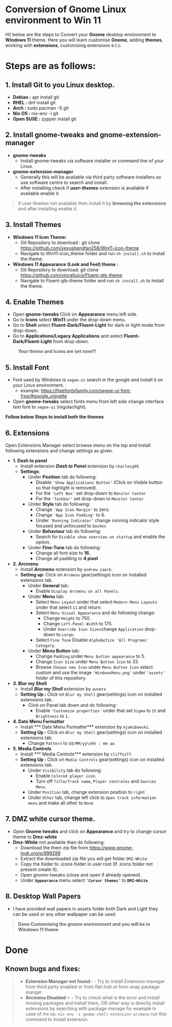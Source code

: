 # Conversion of Gnome Linux environment to Win 11 

Hi! below are the steps to Convert your **Gnome** desktop environment to **Windows 11** theme. Here you will learn customise **Gnome**, adding **themes**, working with **extensions**, customising extensions e.t.c.

# Steps are as follows:
## 1. Install Git to you Linux desktop.
- **Debian :** apt install git
- **RHEL :** dnf install git
- **Arch :** sudo pacman -S git
- **Nix OS :** nix-env -i git
- **Open SUSE :** zypper install git
## 2. Install gnome-tweaks and gnome-extension-manager
- **gnome-tweaks**
	- Install gnome-tweaks via software installer or command line of your Linux.
- **gnome-extension-manager**
	- Generally this will be available via third party software installers so use software centre to search and install.
	- After installing check if ***user-themes*** extension is available if available enable it.
 > if user-themes not available then install it by **browsing the extensions** and after installing enable it.
## 3. Install Themes
- **Windows 11 Icon Theme:** 
	- Git Repository to download : git clone https://github.com/yeyushengfan258/Win11-icon-theme
	- Navigate to Win11-icon_theme folder and run `sh install.sh` to install the theme.
- **Windows 11  Appearance (Look and Feel) theme :** 
	- Git Repository to download: 	git clone  https://github.com/vinceliuice/Fluent-gtk-theme
	-  Navigate to Fluent-gtk-theme folder and run `sh install.sh` to install the theme.
## 4. Enable Themes
- Open **gnome-tweaks** Click on **Appearance** menu left side.
- Go to **Icons** select **Win11** under the drop-down menu.
- Go to **Shell** select **Fluent-Dark/Fluent-Light** for dark or light mode from drop-down.
- Go to **Applications/Legacy Applications** and select **Fluent-Dark/Fluent-Light** from drop-down.
> **Your theme and Icons are set now!!!**
## 5. Install Font
- Font used by Windows is `segoe-ui` search in the google and install it on your Linux environment.
	- example: https://freefontsfamily.com/segoe-ui-font-free/#google_vignette
- Open **gnome-tweaks** select fonts menu from left side change interface text font to `segoe-ui` (regular/light).

**Follow below Steps to install both the themes**
## 6. Extensions
Open Extensions Manager select browse menu on the top and Install following extensions and change settings as given.
- **1. Dash to panel**
	-  Install extension ***Dash to Panel*** extension by `charlesg99`.
	- **Settings**:
		-  Under **Position** tab do following:
			- Disable `'Show Applications Button'` (Click on Visible button so that highlight is removed).
			- For the `'Left Box'` set drop-down to `Monitor Center`
			- For the `'Taskbar'` set drop-down to `Monitor Center`
		- Under **Style** tab do following:
			- Change `'App Icon Margin'` to zero.
			- Change `'App Icon Padding'` to 6.
			- Under `'Running Indicator'` change running indicator style focused and unfocused to `Dashes`
		- Under **Behaviour** tab do following:
			- Search for `Disable show overview on startup` and enable the option.
		- Under **Fine-Tune** tab do following:
			- Change all font size to **16**.
			- Change all padding to **4 pixel**
- **2. Arcmenu** 
	- Install  ***Arcmenu***  extension by `andrew.zaech`.
	- **Setting up**: Click on `Arcmenu` gear(settings) icon on installed extensions tab.
		- Under **General** tab:
			- Enable `Display Arcmenu on all Panels`.
		- Under **Menu** tab:
			- Select `Menu Layout` under that select `Modern Menu Layouts` under that select `11` and return.
			- Select `Menu Visual Appearance` and do following change:
				- Change `Height` to  750.
				- Change `Left-Panel Width` to 175.
				- Under `Override Icon Sizes`change `Application` drop-down to `Large`.
			- Select `Fine Tune` Disable `Alphabetize 'All Programs' Category`.
		- Under **Menu Button** tab:
			- Change `Padding` under `Menu button appearance` to 5.
			- Change `Icon Size` under `Menu Button Icon` to 33.
			- Browse `Choose new Icon` under `Menu Button Icon` select custom and use the image `'WindowsMenu.png'` under `'assets'` folder of this repository.
- **3. Blur my Shell**
	- Install ***Blur my Shell*** extension by `aunetx`
	- **Setting Up :** Click on `Blur my Shell` gear(settings) icon on installed extensions tab.
		- Click on Panel tab down and do following:
			- Enable `'Customize properties'` under that set `Sigma` to `15` and `Brightness` to `1`. 
- **4. Date Menu Formatter**
	- Install *** Date Menu Formatter*** extension by `mjakubowski`.
	- **Setting Up :** Click on `Blur my Shell` gear(settings) icon on installed extensions tab.
		- Change `Pattern` to `dd/MM/yy\nhh : mm aa`
- **5. Media Controls**
	- Install *** Media Controls*** extension by `cliffniff`.
	-  **Setting Up :** Click on `Media Controls` gear(settings) icon on installed extensions tab.
		- Under `Visibility` tab do following:
			- Enable `Colored player icon`.
			- Turn off `Title/Track name`, `Player controles` and `Sources Menu`.
		- Under `Position` tab, change extension position to `right`
		- Under `Other` tab, change left click to `Open track information menu` and make all other to `None`

## 7. DMZ white cursor theme.
- Open **Gnome tweaks** and click on **Appearance** and try to  change cursor theme to **Dmz-white**
- **Dmz-White** not available then do following:
	- Download the them zip file from https://www.gnome-look.org/p/999299
	- Extract the downloaded zip file you will get folder `DMZ-White`.
	- Copy the folder to .icons folder in user root (If .icons folder not present create it).
	- Open gnome-tweaks (close and open if already opened).
	- Under **`Appearance`** menu select **`'Cursor themes'`** to **`DMZ-White`**
## 8. Desktop Wall Papers
-  I have provided wall papers in assets folder both Dark and Light they can be used or any other wallpaper can be used.

> **Done Customising the gnome environment and you will be in Windows 11 theme**
# Done


## Known bugs and fixes:
> - **Extension Manager not found :**
	- Try to install Extension manager from third party enabled or from flat-hub or from snap package manger.
> - **Arcmenu Disabled**
	> 	- Try to check what is the error and install missing packages and install them, OR other way is directly install extensions by searching with package manage for example in case of nix os: `nix-env -i gnome-shell-extension-arcmenu` run this command to install extension.


